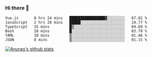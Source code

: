 ### Hi there 👋



<!--
**webB1an/webB1an** is a ✨ _special_ ✨ repository because its `README.md` (this file) appears on your GitHub profile.

Here are some ideas to get you started:

- 🔭 I’m currently working on ...
- 🌱 I’m currently learning ...
- 👯 I’m looking to collaborate on ...
- 🤔 I’m looking for help with ...
- 💬 Ask me about ...
- 📫 How to reach me: ...
- 😄 Pronouns: ...
- ⚡ Fun fact: ...
-->

<!--START_SECTION:waka-->

```text
Vue.js       8 hrs 24 mins   ████████████████▓░░░░░░░░   67.02 %
JavaScript   2 hrs 28 mins   █████░░░░░░░░░░░░░░░░░░░░   19.77 %
TypeScript   35 mins         █▒░░░░░░░░░░░░░░░░░░░░░░░   04.69 %
Bash         28 mins         █░░░░░░░░░░░░░░░░░░░░░░░░   03.79 %
YAML         10 mins         ▒░░░░░░░░░░░░░░░░░░░░░░░░   01.46 %
JSON         8 mins          ▒░░░░░░░░░░░░░░░░░░░░░░░░   01.15 %
```

<!--END_SECTION:waka-->


[![Anurag's github stats](https://github-readme-stats.vercel.app/api?username=webB1an&show_icons=true&theme=radical)](https://github.com/anuraghazra/github-readme-stats)

